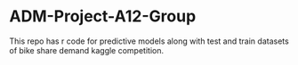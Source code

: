 # ADM-Project-A12-Group
This repo has r code for predictive models along with test and train datasets of bike share demand kaggle competition.
